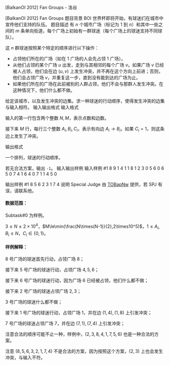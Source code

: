 



[BalkanOI 2012] Fan Groups - 洛谷














[BalkanOI 2012] Fan Groups
题目背景
BOI 世界杯即将开始，有球迷们在城市中宣传他们支持的队伍。
题目描述
有 $n$ 个城市广场（标记为 $1$ 到 $n$）和其中一些之间的 $m$ 条单向街道，每个广场上初始有一群球迷（每个广场上的球迷支持不同球队）。

这 $n$ 群球迷按照某个特定的顺序进行以下操作：

- 占领他们所在的广场（如在 $1$ 广场的人会先占领 $1$ 广场）。
- 从他们占领的某个广场 $u$ 出发，走到与其相邻的每个广场 $v$。如果广场 $v$ 已经被人占领，他们会在边 $(u,v)$ 上发生冲突，并不再在这个方向上前进；否则，他们会占领广场 $v$，并重复这一步，直到没有能到达的广场为止。
- 如果他们所在的广场在此前被别的人群占领，他们不会与那群人发生冲突。在这种情况下，他们什么都不做。

给定该城市，以及发生冲突的边集。求一种球迷的行动顺序，使得发生冲突的边集与输入相符。
输入输出格式
输入格式


输入的第一行包含两个整数 $N,M$，表示点数和边数。

接下来 $M$ 行，每行三个整数 $A_i,B_i,C_i$，表示有向边 $A_i\rightarrow B_i$，如果 $C_i=1$，则这条边上发生了冲突。

输出格式

一个排列，球迷的行动顺序。

若无合法方案，输出 `-1`。
输入输出样例
输入样例 #1
8 9
1 4 1
1 8 1
2 3 0
5 6 0
6 5 0
7 4 1
6 4 0
7 1 1
4 5 0

输出样例 #1
8 5 6 2 3 1 7 4
说明
Special Judge 由 [TOBapNw](https://www.luogu.com.cn/user/185864) 提供，若 SPJ 有误，请联系他。

#### 数据范围：
Subtask#0 为样例。

$3\le N\le 2\times10^4$，$M\le\min(\frac{N\times(N-1)}{2},2\times10^5)$，$1\le A_i,B_i\le N$，$C_i\in\{0,1\}$。


#### 样例解释：

$8$ 号广场的球迷首先行动，占领广场 $8$；

接下来 $5$ 号广场的球迷行动，占领广场 $4,5,6$；

接下来 $6$ 号广场的球迷行动，因为广场 $6$ 已经被占领，他们什么都不做；

接下来 $2$ 号广场的球迷占领广场 $2,3$；

$3$ 号广场的球迷什么都不做；

接下来 $1$ 号广场的球迷行动，占领广场 $1$，并在边 $(1,4),(1,8)$ 上引发冲突；

$7$ 号广场的球迷占领广场 $7$，并在边 $(7,1),(7,4)$ 上引发冲突；

注意合法的顺序可能不止一种，样例中，$(2,3,8,4,1,7,5,6)$ 也是一种合法的方案。

注意 $(8,5,6,3,2,1,7,4)$ 不是合法的方案，因为按照这个方案，$(2,3)$ 上也会发生冲突，与输入不符。






